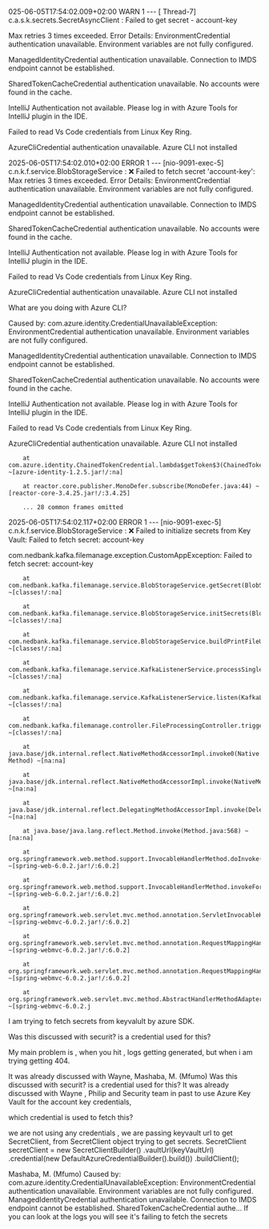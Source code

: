 025-06-05T17:54:02.009+02:00  WARN 1 --- [       Thread-7] c.a.s.k.secrets.SecretAsyncClient        : Failed to get secret - account-key

Max retries 3 times exceeded. Error Details: EnvironmentCredential authentication unavailable. Environment variables are not fully configured.

ManagedIdentityCredential authentication unavailable. Connection to IMDS endpoint cannot be established.

SharedTokenCacheCredential authentication unavailable. No accounts were found in the cache.

IntelliJ Authentication not available. Please log in with Azure Tools for IntelliJ plugin in the IDE.

Failed to read Vs Code credentials from Linux Key Ring.

AzureCliCredential authentication unavailable. Azure CLI not installed

2025-06-05T17:54:02.010+02:00 ERROR 1 --- [nio-9091-exec-5] c.n.k.f.service.BlobStorageService       : ❌ Failed to fetch secret 'account-key': Max retries 3 times exceeded. Error Details: EnvironmentCredential authentication unavailable. Environment variables are not fully configured.

ManagedIdentityCredential authentication unavailable. Connection to IMDS endpoint cannot be established.

SharedTokenCacheCredential authentication unavailable. No accounts were found in the cache.

IntelliJ Authentication not available. Please log in with Azure Tools for IntelliJ plugin in the IDE.

Failed to read Vs Code credentials from Linux Key Ring.

AzureCliCredential authentication unavailable. Azure CLI not installed

 
What are you doing with Azure CLI?
 
 
Caused by: com.azure.identity.CredentialUnavailableException: EnvironmentCredential authentication unavailable. Environment variables are not fully configured.

ManagedIdentityCredential authentication unavailable. Connection to IMDS endpoint cannot be established.

SharedTokenCacheCredential authentication unavailable. No accounts were found in the cache.

IntelliJ Authentication not available. Please log in with Azure Tools for IntelliJ plugin in the IDE.

Failed to read Vs Code credentials from Linux Key Ring.

AzureCliCredential authentication unavailable. Azure CLI not installed

        at com.azure.identity.ChainedTokenCredential.lambda$getToken$3(ChainedTokenCredential.java:77) ~[azure-identity-1.2.5.jar!/:na]

        at reactor.core.publisher.MonoDefer.subscribe(MonoDefer.java:44) ~[reactor-core-3.4.25.jar!/:3.4.25]

        ... 28 common frames omitted
 
2025-06-05T17:54:02.117+02:00 ERROR 1 --- [nio-9091-exec-5] c.n.k.f.service.BlobStorageService       : ❌ Failed to initialize secrets from Key Vault: Failed to fetch secret: account-key
 
com.nedbank.kafka.filemanage.exception.CustomAppException: Failed to fetch secret: account-key

        at com.nedbank.kafka.filemanage.service.BlobStorageService.getSecret(BlobStorageService.java:85) ~[classes!/:na]

        at com.nedbank.kafka.filemanage.service.BlobStorageService.initSecrets(BlobStorageService.java:62) ~[classes!/:na]

        at com.nedbank.kafka.filemanage.service.BlobStorageService.buildPrintFileUrl(BlobStorageService.java:219) ~[classes!/:na]

        at com.nedbank.kafka.filemanage.service.KafkaListenerService.processSingleMessage(KafkaListenerService.java:328) ~[classes!/:na]

        at com.nedbank.kafka.filemanage.service.KafkaListenerService.listen(KafkaListenerService.java:127) ~[classes!/:na]

        at com.nedbank.kafka.filemanage.controller.FileProcessingController.triggerFileProcessing(FileProcessingController.java:33) ~[classes!/:na]

        at java.base/jdk.internal.reflect.NativeMethodAccessorImpl.invoke0(Native Method) ~[na:na]

        at java.base/jdk.internal.reflect.NativeMethodAccessorImpl.invoke(NativeMethodAccessorImpl.java:77) ~[na:na]

        at java.base/jdk.internal.reflect.DelegatingMethodAccessorImpl.invoke(DelegatingMethodAccessorImpl.java:43) ~[na:na]

        at java.base/java.lang.reflect.Method.invoke(Method.java:568) ~[na:na]

        at org.springframework.web.method.support.InvocableHandlerMethod.doInvoke(InvocableHandlerMethod.java:207) ~[spring-web-6.0.2.jar!/:6.0.2]

        at org.springframework.web.method.support.InvocableHandlerMethod.invokeForRequest(InvocableHandlerMethod.java:152) ~[spring-web-6.0.2.jar!/:6.0.2]

        at org.springframework.web.servlet.mvc.method.annotation.ServletInvocableHandlerMethod.invokeAndHandle(ServletInvocableHandlerMethod.java:117) ~[spring-webmvc-6.0.2.jar!/:6.0.2]

        at org.springframework.web.servlet.mvc.method.annotation.RequestMappingHandlerAdapter.invokeHandlerMethod(RequestMappingHandlerAdapter.java:884) ~[spring-webmvc-6.0.2.jar!/:6.0.2]

        at org.springframework.web.servlet.mvc.method.annotation.RequestMappingHandlerAdapter.handleInternal(RequestMappingHandlerAdapter.java:797) ~[spring-webmvc-6.0.2.jar!/:6.0.2]

        at org.springframework.web.servlet.mvc.method.AbstractHandlerMethodAdapter.handle(AbstractHandlerMethodAdapter.java:87) ~[spring-webmvc-6.0.2.j
 
I am trying to fetch secrets from keyvalult by azure SDK.
 
Was this discussed with securit? is a credential used for this?
 
My main problem is , when you hit , logs getting generated, but when i am trying getting 404.
 
 
It was already discussed with Wayne, 
Mashaba, M. (Mfumo)
Was this discussed with securit? is a credential used for this?
It was already discussed with Wayne , Philip and Security team in past to use Azure Key Vault for the account key credentials, 
 
which credential is used to fetch this?
 
we are not using any credentials , we are passing keyvault url to get SecretClient, from SecretClient object trying to get secrets.
SecretClient secretClient = new SecretClientBuilder()        .vaultUrl(keyVaultUrl)        .credential(new DefaultAzureCredentialBuilder().build())        .buildClient();
 
Mashaba, M. (Mfumo)
Caused by: com.azure.identity.CredentialUnavailableException: EnvironmentCredential authentication unavailable. Environment variables are not fully configured.  ManagedIdentityCredential authentication unavailable. Connection to IMDS endpoint cannot be established.  SharedTokenCacheCredential authe…
If you can look at the logs you will see it's failing to fetch the secrets 
 
